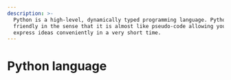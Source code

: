 ```yaml
---
description: >-
  Python is a high-level, dynamically typed programming language. Python is so
  friendly in the sense that it is almost like pseudo-code allowing you to
  express ideas conveniently in a very short time.
---
```


# Python language

